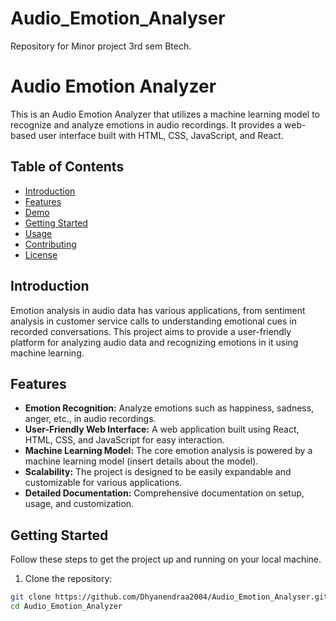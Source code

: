# Audio_Emotion_Analyser
Repository for Minor project 3rd sem Btech.
# Audio Emotion Analyzer

This is an Audio Emotion Analyzer that utilizes a machine learning model to recognize and analyze emotions in audio recordings. It provides a web-based user interface built with HTML, CSS, JavaScript, and React.

## Table of Contents

- [Introduction](#introduction)
- [Features](#features)
- [Demo](#demo)
- [Getting Started](#getting-started)
- [Usage](#usage)
- [Contributing](#contributing)
- [License](#license)

## Introduction

Emotion analysis in audio data has various applications, from sentiment analysis in customer service calls to understanding emotional cues in recorded conversations. This project aims to provide a user-friendly platform for analyzing audio data and recognizing emotions in it using machine learning.

## Features

- **Emotion Recognition:** Analyze emotions such as happiness, sadness, anger, etc., in audio recordings.
- **User-Friendly Web Interface:** A web application built using React, HTML, CSS, and JavaScript for easy interaction.
- **Machine Learning Model:** The core emotion analysis is powered by a machine learning model (insert details about the model).
- **Scalability:** The project is designed to be easily expandable and customizable for various applications.
- **Detailed Documentation:** Comprehensive documentation on setup, usage, and customization.

## Getting Started

Follow these steps to get the project up and running on your local machine.

1. Clone the repository:

```bash
git clone https://github.com/Dhyanendraa2004/Audio_Emotion_Analyser.git
cd Audio_Emotion_Analyzer
